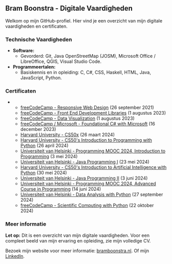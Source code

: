 ## Bram Boonstra - Digitale Vaardigheden

Welkom op mijn GitHub-profiel. Hier vind je een overzicht van mijn digitale vaardigheden en certificaten.

### Technische Vaardigheden

* **Software:**
    * Gevorderd: Git, Java OpenStreetMap (JOSM), Microsoft Office / LibreOffice, QGIS, Visual Studio Code.
* **Programmeertalen:**
    * Basiskennis en in opleiding: C, C#, CSS, Haskell, HTML, Java, JavaScript, Python.

### Certificaten

*
    * [freeCodeCamp - Responsive Web Design](https://www.freecodecamp.org/certification/brambo3004/responsive-web-design) (26 september 2021)
    * [freeCodeCamp - Front End Development Libraries](https://www.freecodecamp.org/certification/brambo3004/front-end-development-libraries) (1 augustus 2023)
    * [freeCodeCamp - Data Visualization](https://www.freecodecamp.org/certification/brambo3004/data-visualization) (1 augustus 2023)
    * [freeCodeCamp / Microsoft - Foundational C# with Microsoft](https://www.freecodecamp.org/certification/brambo3004/foundational-c-sharp-with-microsoft) (16 december 2023)
    * [Harvard University - CS50x](https://certificates.cs50.io/a6bd6ec9-3fb1-40d0-9007-0b68617c445c.pdf?size=letter) (26 maart 2024)
    * [Harvard University - CS50's Introduction to Programming with Python](https://certificates.cs50.io/977147ad-722c-49f3-9d57-dd02fcaf53bb.pdf?size=letter) (26 april 2024)
    * [Universiteit van Helsinki - Programming MOOC 2024, Introduction to Programming](https://certificates.mooc.fi/validate/sxz8mfa0xpb) (3 mei 2024)
    * [Universiteit van Helsinki - Java Programming I](https://certificates.mooc.fi/validate/ju1gf67de4) (23 mei 2024)
    * [Harvard University - CS50's Introduction to Artificial Intelligence with Python](https://certificates.cs50.io/b1f95c6f-2ce3-4102-a5ea-28e789be0bfc.pdf?size=letter) (30 mei 2024)
    * [Universiteit van Helsinki - Java Programming II](https://certificates.mooc.fi/validate/crzq4x0mq9) (3 juni 2024)
    * [Universiteit van Helsinki - Programming MOOC 2024, Advanced Course in Programming](https://certificates.mooc.fi/validate/fdfzkawodnf) (14 juni 2024)
    * [Universiteit van Helsinki - Data Analysis with Python](https://courses.mooc.fi/certificates/validate/dv9jewd5rsutvrm) (27 september 2024)
    * [freeCodeCamp - Scientific Computing with Python](https://www.freecodecamp.org/certification/brambo3004/scientific-computing-with-python-v7) (22 oktober 2024)

### Meer informatie

**Let op:** Dit is een overzicht van mijn digitale vaardigheden. Voor een compleet beeld van mijn ervaring en opleiding, zie mijn volledige CV.

Bezoek mijn website voor meer informatie: [bramboonstra.nl](https://bramboonstra.nl). Of mijn [LinkedIn](https://www.linkedin.com/in/bram-boonstra).
